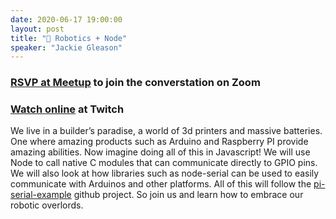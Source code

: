 ```yaml
---
date: 2020-06-17 19:00:00
layout: post
title: "🤖 Robotics + Node"
speaker: "Jackie Gleason"
---
```


### [RSVP at Meetup](https://www.meetup.com/techlifecolumbus/events/hlrxxqybcjbwb/) to join the converstation on Zoom

### [Watch online](https://www.twitch.tv/ColumbusJS) at Twitch

We live in a builder’s paradise, a world of 3d printers and massive batteries. One where amazing products such as Arduino and Raspberry PI provide amazing abilities. Now imagine doing all of this in Javascript! We will use Node to call native C modules that can communicate directly to GPIO pins. We will also look at how libraries such as node-serial can be used to easily communicate with Arduinos and other platforms. All of this will follow the [pi-serial-example](https://github.com/jrgleason/pi-serial-example) github project. So join us and learn how to embrace our robotic overlords.

